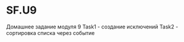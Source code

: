 # SF.U9
Домашнее задание модуля 9
Task1 - создание исключений
Task2 - сортировка списка через событие
